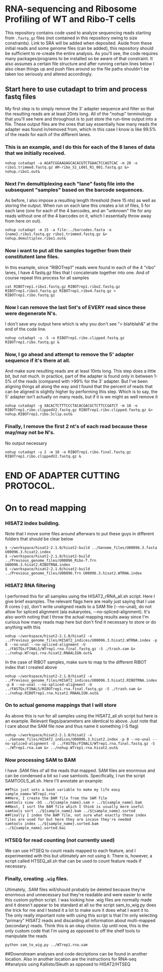 # RNA-sequencing and Ribosome Profiling of WT and Ribo-T cells

This repository contains code used to analyze sequencing reads starting from `.fastq.gz` files (not contained in this repository owing to size constraints). Link to SRA will be added when deposited. Aside from these initial reads and some genome files (can be added), this repository should be sufficient to re-create the entire analysis. As you'll see, the code requires many packages/programs to be installed so be aware of that constraint. It also assumes a certain file structure and after running certain lines below I also clean things up and push files around so the file paths shouldn't be taken too seriously and altered accordingly. 

## Start here to use cutadapt to trim and process fastq files
My first step is to simply remove the 3' adapter sequence and filter so that the resulting reads are at least 20nts long. All of the "nohup" terminology that you'll see here and throughout is to just store the run-time output into a file. These output files are the ones that say essentially how many reads the adapter was found in/removed from, which in this case I know is like 99.5% of the reads for each of the different lanes.
 
### This is an example, and I do this for each of the 8 lanes of data that we initially received.
```
nohup cutadapt -a AGATCGGAAGAGCACACGTCTGAACTCCAGTCAC -m 20 -o ribo1.trimmed.fastq.gz AM-ribo_S1_L001_R1_001.fastq.gz &> nohup.ribo1.out&
```

### Next I'm demultiplexing each "lane" fastq file into the subsequent "samples" based on the barcode sequences.
As before, I also impose a resulting length threshold (here 15 nts) as well as storing the output. When run on each lane this creates a lot of files, 5 for each lane (one for each of the 4 barcodes, and an "unknown" file for any reads without one of the 4 barcodes on it, which I essentially throw away from here on out).  
```
nohup cutadapt -m 15 -a file:../barcodes.fasta -o {name}.ribo1.fastq.gz ribo1.trimmed.fastq.gz &> nohup.demultiplex.ribo1.out&
```

### Now i want to put all the samples together from their constitutent lane files.
In this example, since "RIBOTrep1" reads were found in each of the 4 "ribo" lanes, I have 4 fastq.gz files that I concatenate together into one. And of course repeat this process for all samples
```
cat RIBOTrep1.ribo1.fastq.gz RIBOTrep1.ribo2.fastq.gz RIBOTrep1.ribo3.fastq.gz RIBOTrep1.ribo4.fastq.gz > RIBOTrep1.ribo.fastq.gz
```

### Now I can remove the last 5nt's of EVERY read since these were degenerate N's. 
I don't save any output here which is why you don't see "> blahblah&" at the end of the code line.
```
nohup cutadapt -u -5 -o RIBOTrep1.ribo.clipped.fastq.gz RIBOTrep1.ribo.fastq.gz & 
```

### Now, I go ahead and attempt to remove the 5' adapter sequence if it's there at all. 
And make sure resulting reads are at least 10nts long. This step does a little bit, but not much. In practice, part of the adapter is found only in between 1-5% of the reads (compared with >99% for the 3' adapter. But I've been aligning things all along the way and I found that the percent of reads that can be aligned is slightly higher by performing this step. Which is to say, the 5' adapter isn't actually on many reads, but if it is we might as well remove it
```
nohup cutadapt -g XACACTCTTTCCCTACACGACGCTCTTCCGATCT -m 10 -o RIBOTrep1.ribo.clippedV2.fastq.gz RIBOTrep1.ribo.clipped.fastq.gz &> nohup.RIBOTrep1.ribo.5clip.out&
```

### Finally, I remove the first 2 nt's of each read because these may/may not be N's. 
No output necessary
```
nohup cutadapt -u 2 -m 10 -o RIBOTrep1.ribo.final.fastq.gz RIBOTrep1.ribo.clippedV2.fastq.gz &
```

# END OF ADAPTER CUTTING PROTOCOL.

# On to read mapping

### HISAT2 index building. 
Note that I move some files around afterwars to put these guys in different folders that should be clear below
```
$ ~/workspace/hisat2-2.1.0/hisat2-build ../Genome_files/U00096.3.fasta U00096.3.hisat2.index
$ ~/workspace/hisat2-2.1.0/hisat2-build ../Previous_genome_files/U00096_Ribo-T.frn U00096.3.hisat2.RIBOTRNA.index
$ ~/workspace/hisat2-2.1.0/hisat2-build ../Previous_genome_files/U00096.frn U00096.3.hisat2.WTRNA.index
```

### HISAT2 RNA filtering
I performed this for all samples using the HISAT2_rRNA_all.sh script. Here I give brief examples. The relevant flags here are really just saying that I use 8 cores (-p), don't write unaligned reads to a SAM file (--no-unal), do not allow for spliced alignment (ala eukaryotes, --no-spliced-alignment). It's also worth noting that I throw the actual mapping results away since I'm curious how many reads map here but don't find it necessary to store or do anything with this
```
nohup ~/workspace/hisat2-2.1.0/hisat2 -x ../Previous_genome_files/HISAT2_indices/U00096.3.hisat2.WTRNA.index -p 8 --no-unal --no-spliced-alignment -U ../FASTQs/FINALS/WTrep1.rna.final.fastq.gz -S ./trash.sam &> ../nohup.WTrep1.rna.hisat2.RNAALIGN.out&
```

In the case of RIBOT samples, make sure to map to the different RIBOT index that I created above
```
nohup ~/workspace/hisat2-2.1.0/hisat2 -x ../Previous_genome_files/HISAT2_indices/U00096.3.hisat2.RIBOTRNA.index -p 8 --no-unal --no-spliced-alignment -U ../FASTQs/FINALS/RIBOTrep1.rna.final.fastq.gz -S ./trash.sam &> ../nohup.RIBOTrep1.rna.hisat2.RNAALIGN.out&
```

### On to actual genome mappings that I will store
As above this is run for all samples using the HISAT2_all.sh script but here is an example. Relevant flags/parameters are identical to above. Just note that I care about the SAM file now and thus name it something (-S flag)
```
nohup ~/workspace/hisat2-2.1.0/hisat2 -x ../Genome_files/HISAT2_indices/U00096.3.hisat2.index -p 8 --no-unal --no-spliced-alignment -U ../FASTQs/FINALS/WTrep1.rna.final.fastq.gz -S ../WTrep1.rna.sam &> ../nohup.WTrep1.rna.hisat2.out&
```

### Now processing SAM to BAM
I have .SAM files of all the reads that mapped. SAM files are enormous and can be condensed a bit so I use samtools. Specifically, I run the script SAMTOOLS_all.sh. Here I'll annotate an example:
```
##This just sets a bash variable to make my life easy
sample_name='WTrep1.rna'
##Here, I create the BAM file from the SAM file
samtools view -bS ../${sample_name}.sam > ../${sample_name}.bam
##Next, I sort the BAM file which I think is usually more useful
samtools sort ../${sample_name}.bam ../${sample_name}.sorted
##Finally I index the BAM file, not sure what exactly these index files are used for but here they are incase they're needed
samtools index ../${sample_name}.sorted.bam ../${sample_name}.sorted.bai
```

### HTSEQ for read counting (not currently used)
We can use HTSEQ to count reads mapped to each feature, and I experimented with this but ultimately am not using it. There is, however, a script called HTSEQ_all.sh that can be used to count feature reads if necessary.

### Finally, creating `.wig` files.
Ultimately, .SAM files will/should probably be deleted because they're enormous and unnecessary but they're readable and were easier to write this custom python script. I was looking how .wig files are normally made and it doesn't appear to be standard at all so the script sam_to_wig.py does the trick for me and I tested it a lot to make sure it does what I want it to. The only really important note with using this script is that I'm only selecting "primary" HISAT2 reads and discarding all information about multi-mapped (secondary) reads. Think this is an okay choice. Up until now, this is the only custom code that I'm using as opposed to off the shelf tools to manipulate the reads 
```
python sam_to_wig.py ../WTrep1.rna.sam
```

##Downstream analyses and code decriptions can be found in another location. Also in another location are the instructions for RNA-seq
##analysis using Kallisto/Sleuth as opposed to HISAT2/HTSEQ
